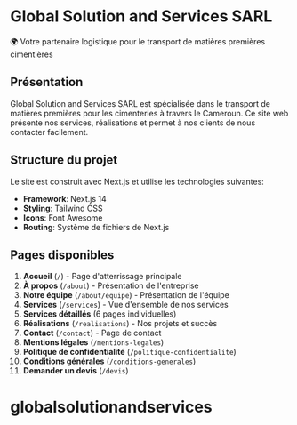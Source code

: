 # Global Solution and Services SARL

🌍 Votre partenaire logistique pour le transport de matières premières cimentières

## Présentation

Global Solution and Services SARL est spécialisée dans le transport de matières premières pour les cimenteries à travers le Cameroun. Ce site web présente nos services, réalisations et permet à nos clients de nous contacter facilement.

## Structure du projet

Le site est construit avec Next.js et utilise les technologies suivantes:

- **Framework**: Next.js 14
- **Styling**: Tailwind CSS
- **Icons**: Font Awesome
- **Routing**: Système de fichiers de Next.js

## Pages disponibles

1. **Accueil** (`/`) - Page d'atterrissage principale
2. **À propos** (`/about`) - Présentation de l'entreprise
3. **Notre équipe** (`/about/equipe`) - Présentation de l'équipe
4. **Services** (`/services`) - Vue d'ensemble de nos services
5. **Services détaillés** (6 pages individuelles)
6. **Réalisations** (`/realisations`) - Nos projets et succès
7. **Contact** (`/contact`) - Page de contact
8. **Mentions légales** (`/mentions-legales`)
9. **Politique de confidentialité** (`/politique-confidentialite`)
10. **Conditions générales** (`/conditions-generales`)
11. **Demander un devis** (`/devis`)
# globalsolutionandservices
